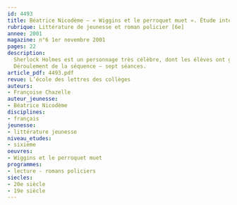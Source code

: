 ```yaml
---
id: 4493
title: Béatrice Nicodème – « Wiggins et le perroquet muet ». Étude intégrale (séquence)
rubrique: Littérature de jeunesse et roman policier [6e]
annee: 2001
magazine: n°6 1er novembre 2001
pages: 22
description: 
  Sherlock Holmes est un personnage très célèbre, dont les élèves ont généralement plus ou moins entendu parler. Cependant, bien peu ont lu Conan Doyle et la plupart ignorent même son nom. Le livre de Béatrice Nicodème permet de faire connaissance avec le célèbre détective de façon originale. En effet, il n’est pas le héros. Celui-ci est le jeune Wiggins, originaire de WhiteChapel, un quartier populaire de Londres. Wiggins apparaît de façon fugitive chez Conan Doyle et Béatrice Nicodème a voulu lui donner le premier rôle. Avec son franc-parler, son imagination et son dynamisme, il ne peut que séduire de jeunes lecteurs. De plus, l’action se situe au XIXe siècle, dans le Londres ouvrier, ce qui crée un dépaysement spatial et historique favorable à l’imagination. Plusieurs points du programme de sixième seront abordés tout au long de la séquence – le schéma narratif et les rebondissements d’un récit, le point de vue du narrateur et les niveaux de langue. On remarquera que cette séquence a été expérimentée dans une classe de sixième turbulente, peu concentrée et composée, en grande partie, de petits lecteurs. Les livres précédents avaient été globalement boudés, or cette aventure remporta d’emblée un vif succès. Celui-ci est dû à la brièveté du récit riche en péripéties, au choix du héros et à son langage.
  Déroulement de la séquence – sept séances.
article_pdf: 4493.pdf
revue: L’école des lettres des collèges
auteurs:
- Françoise Chazelle
auteur_jeunesse:
- Béatrice Nicodème
disciplines:
- français
jeunesse:
- littérature jeunesse
niveau_etudes:
- sixième
oeuvres:
- Wiggins et le perroquet muet
programmes:
- lecture - romans policiers
siecles:
- 20e siècle
- 19e siècle
---
```

